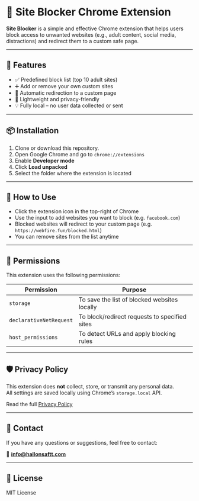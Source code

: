 
# 🚫 Site Blocker Chrome Extension

**Site Blocker** is a simple and effective Chrome extension that helps users block access to unwanted websites (e.g., adult content, social media, distractions) and redirect them to a custom safe page.

---

## 🔧 Features

- ✅ Predefined block list (top 10 adult sites)
- ➕ Add or remove your own custom sites
- 🔄 Automatic redirection to a custom page
- 🧠 Lightweight and privacy-friendly
- 💡 Fully local – no user data collected or sent

---

## 📦 Installation

1. Clone or download this repository.
2. Open Google Chrome and go to `chrome://extensions`
3. Enable **Developer mode**
4. Click **Load unpacked**
5. Select the folder where the extension is located

---

## 📘 How to Use

- Click the extension icon in the top-right of Chrome
- Use the input to add websites you want to block (e.g. `facebook.com`)
- Blocked websites will redirect to your custom page (e.g. `https://webfire.fun/blocked.html`)
- You can remove sites from the list anytime

---

## 🔐 Permissions

This extension uses the following permissions:

| Permission             | Purpose                                                              |
|------------------------|----------------------------------------------------------------------|
| `storage`              | To save the list of blocked websites locally                        |
| `declarativeNetRequest`| To block/redirect requests to specified sites                       |
| `host_permissions`     | To detect URLs and apply blocking rules                             |

---

## 🛡️ Privacy Policy

This extension does **not** collect, store, or transmit any personal data.  
All settings are saved locally using Chrome’s `storage.local` API.

Read the full [Privacy Policy](https://webfire.fun/privacy.html)

---

## 📧 Contact

If you have any questions or suggestions, feel free to contact:

📩 **info@hallonsaftt.com**

---

## 📃 License

MIT License
